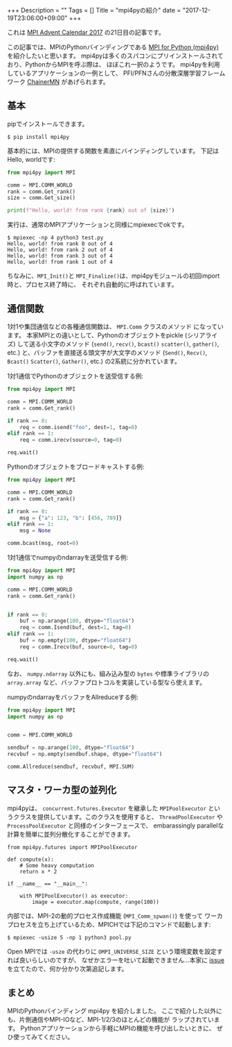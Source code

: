 +++
Description = ""
Tags = []
Title = "mpi4pyの紹介"
date = "2017-12-19T23:06:00+09:00"
+++

これは [MPI Advent Calendar 2017](https://adventar.org/calendars/2548)
の21日目の記事です。

<!--more-->

この記事では、MPIのPythonバインディングである
[MPI for Python (mpi4py)](http://mpi4py.scipy.org/) を紹介したいと思います。
mpi4pyは多くのスパコンにプリインストールされており、PythonからMPIを呼ぶ際は、
ほぼこれ一択のようです。
mpi4pyを利用しているアプリケーションの一例として、
PFI/PFNさんの分散深層学習フレームワーク
[ChainerMN](https://github.com/chainer/chainermn) があげられます。

## 基本

pipでインストールできます。
```
$ pip install mpi4py
```

基本的には、MPIの提供する関数を素直にバインディングしています。
下記はHello, worldです:

```python
from mpi4py import MPI

comm = MPI.COMM_WORLD
rank = comm.Get_rank()
size = comm.Get_size()

print(f"Hello, world! from rank {rank} out of {size}")
```

実行は、通常のMPIアプリケーションと同様にmpiexecでokです。

```nohighlight
$ mpiexec -np 4 python3 test.py
Hello, world! from rank 0 out of 4
Hello, world! from rank 2 out of 4
Hello, world! from rank 3 out of 4
Hello, world! from rank 1 out of 4
```

ちなみに、`MPI_Init()`と
`MPI_Finalize()`は、mpi4pyモジュールの初回import時と、プロセス終了時に、
それぞれ自動的に呼ばれています。

## 通信関数

1対1や集団通信などの各種通信関数は、 `MPI.Comm` クラスのメソッド
になっています。
本家MPIとの違いとして、Pythonのオブジェクトをpickle (シリアライズ)
して送る小文字のメソッド
(`send()`, `recv()`, `bcast()` `scatter()`, `gather()`, etc.)
と、バッファを直接送る頭文字が大文字のメソッド
(`Send()`, `Recv()`, `Bcast()` `Scatter()`, `Gather()`, etc.)
の2系統に分かれています。

1対1通信でPythonのオブジェクトを送受信する例:

```python
from mpi4py import MPI

comm = MPI.COMM_WORLD
rank = comm.Get_rank()

if rank == 0:
    req = comm.isend("foo", dest=1, tag=0)
elif rank == 1:
    req = comm.irecv(source=0, tag=0)

req.wait()
```

Pythonのオブジェクトをブロードキャストする例:

```python
from mpi4py import MPI

comm = MPI.COMM_WORLD
rank = comm.Get_rank()

if rank == 0:
    msg = {"a": 123, "b": [456, 789]}
elif rank == 1:
    msg = None

comm.bcast(msg, root=0)
```

1対1通信でnumpyのndarrayを送受信する例:

```python
from mpi4py import MPI
import numpy as np

comm = MPI.COMM_WORLD
rank = comm.Get_rank()


if rank == 0:
    buf = np.arange(100, dtype="float64")
    req = comm.Isend(buf, dest=1, tag=0)
elif rank == 1:
    buf = np.empty(100, dtype="float64")
    req = comm.Irecv(buf, source=0, tag=0)

req.wait()
```

なお、 `numpy.ndarray` 以外にも、組み込み型の `bytes` や標準ライブラリの
`array.array` など、バッファプロトコルを実装している型なら使えます。

numpyのndarrayをバッファをAllreduceする例:

```python
from mpi4py import MPI
import numpy as np


comm = MPI.COMM_WORLD

sendbuf = np.arange(100, dtype="float64")
recvbuf = np.empty(sendbuf.shape, dtype="float64")

comm.Allreduce(sendbuf, recvbuf, MPI.SUM)
```


## マスタ・ワーカ型の並列化

mpi4pyは、 `concurrent.futures.Executor` を継承した `MPIPoolExecutor`
というクラスを提供しています。このクラスを使用すると、
`ThreadPoolExecutor` や `ProcessPoolExecutor` と同様のインターフェースで、
embarassingly parallelな計算を簡単に並列分散化することができます。

```
from mpi4py.futures import MPIPoolExecutor

def compute(x):
    # Some heavy computation
    return x * 2

if __name__ == "__main__":

    with MPIPoolExecutor() as executor:
        image = executor.map(compute, range(100))
```

内部では、MPI-2の動的プロセス作成機能 (`MPI_Comm_spwan()`) を使って
ワーカプロセスを立ち上げているため、MPICHでは下記のコマンドで起動します:

```nohighlight
$ mpiexec -usize 5 -np 1 python3 pool.py
```

Open MPIでは `-usze` の代わりに `OMPI_UNIVERSE_SIZE`
という環境変数を設定すれば良いらしいのですが、
なぜかエラーを吐いて起動できません…本家に
[issue](https://bitbucket.org/mpi4py/mpi4py/issues/88)
を立てたので、何か分かり次第追記します。

## まとめ

MPIのPythonバインディング mpi4py を紹介しました。
ここで紹介した以外にも、片側通信やMPI-IOなど、MPI-1/2/3のほとんどの機能が
ラップされています。
Pythonアプリケーションから手軽にMPIの機能を呼び出したいときに、
ぜひ使ってみてください。
